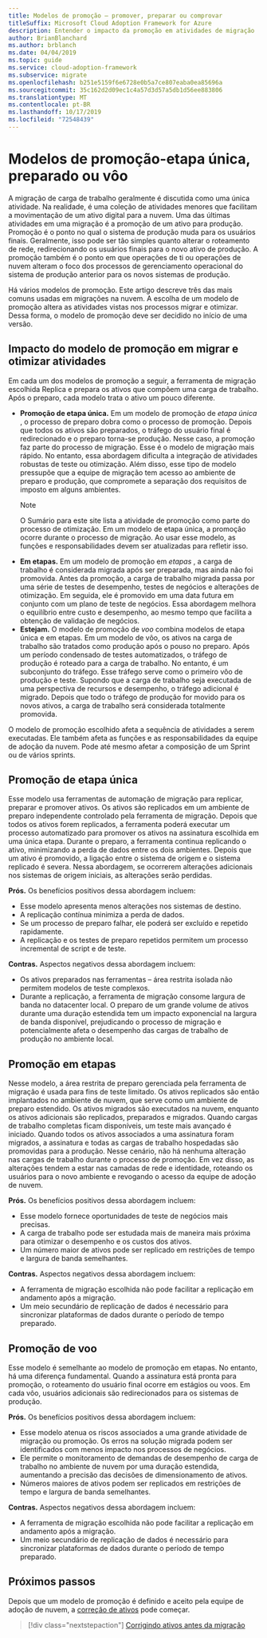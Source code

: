 ```yaml
---
title: Modelos de promoção – promover, preparar ou comprovar
titleSuffix: Microsoft Cloud Adoption Framework for Azure
description: Entender o impacto da promoção em atividades de migração
author: BrianBlanchard
ms.author: brblanch
ms.date: 04/04/2019
ms.topic: guide
ms.service: cloud-adoption-framework
ms.subservice: migrate
ms.openlocfilehash: b251e5159f6e6728e0b5a7ce807eaba0ea85696a
ms.sourcegitcommit: 35c162d2d09ec1c4a57d3d57a5db1d56ee883806
ms.translationtype: MT
ms.contentlocale: pt-BR
ms.lasthandoff: 10/17/2019
ms.locfileid: "72548439"
---
```

# <a name="promotion-models---single-step-staged-or-flight"></a>Modelos de promoção-etapa única, preparado ou vôo

A migração de carga de trabalho geralmente é discutida como uma única atividade. Na realidade, é uma coleção de atividades menores que facilitam a movimentação de um ativo digital para a nuvem. Uma das últimas atividades em uma migração é a promoção de um ativo para produção. Promoção é o ponto no qual o sistema de produção muda para os usuários finais. Geralmente, isso pode ser tão simples quanto alterar o roteamento de rede, redirecionando os usuários finais para o novo ativo de produção. A promoção também é o ponto em que operações de ti ou operações de nuvem alteram o foco dos processos de gerenciamento operacional do sistema de produção anterior para os novos sistemas de produção.

Há vários modelos de promoção. Este artigo descreve três das mais comuns usadas em migrações na nuvem. A escolha de um modelo de promoção altera as atividades vistas nos processos migrar e otimizar. Dessa forma, o modelo de promoção deve ser decidido no início de uma versão.

## <a name="impact-of-promotion-model-on-migrate-and-optimize-activities"></a>Impacto do modelo de promoção em migrar e otimizar atividades

Em cada um dos modelos de promoção a seguir, a ferramenta de migração escolhida Replica e prepara os ativos que compõem uma carga de trabalho. Após o preparo, cada modelo trata o ativo um pouco diferente.

- **Promoção de etapa única.** Em um modelo de promoção de *etapa única* , o processo de preparo dobra como o processo de promoção. Depois que todos os ativos são preparados, o tráfego do usuário final é redirecionado e o preparo torna-se produção. Nesse caso, a promoção faz parte do processo de migração. Esse é o modelo de migração mais rápido. No entanto, essa abordagem dificulta a integração de atividades robustas de teste ou otimização. Além disso, esse tipo de modelo pressupõe que a equipe de migração tem acesso ao ambiente de preparo e produção, que compromete a separação dos requisitos de imposto em alguns ambientes.
  > [!NOTE]
  >O Sumário para este site lista a atividade de promoção como parte do processo de otimização. Em um modelo de etapa única, a promoção ocorre durante o processo de migração. Ao usar esse modelo, as funções e responsabilidades devem ser atualizadas para refletir isso.
- **Em etapas.** Em um modelo de promoção em *etapas* , a carga de trabalho é considerada migrada após ser preparada, mas ainda não foi promovida. Antes da promoção, a carga de trabalho migrada passa por uma série de testes de desempenho, testes de negócios e alterações de otimização. Em seguida, ele é promovido em uma data futura em conjunto com um plano de teste de negócios. Essa abordagem melhora o equilíbrio entre custo e desempenho, ao mesmo tempo que facilita a obtenção de validação de negócios.
- **Estejam.** O modelo de promoção de *voo* combina modelos de etapa única e em etapas. Em um modelo de vôo, os ativos na carga de trabalho são tratados como produção após o pouso no preparo. Após um período condensado de testes automatizados, o tráfego de produção é roteado para a carga de trabalho. No entanto, é um subconjunto do tráfego. Esse tráfego serve como o primeiro vôo de produção e teste. Supondo que a carga de trabalho seja executada de uma perspectiva de recursos e desempenho, o tráfego adicional é migrado. Depois que todo o tráfego de produção for movido para os novos ativos, a carga de trabalho será considerada totalmente promovida.

O modelo de promoção escolhido afeta a sequência de atividades a serem executadas. Ele também afeta as funções e as responsabilidades da equipe de adoção da nuvem. Pode até mesmo afetar a composição de um Sprint ou de vários sprints.

## <a name="single-step-promotion"></a>Promoção de etapa única

Esse modelo usa ferramentas de automação de migração para replicar, preparar e promover ativos. Os ativos são replicados em um ambiente de preparo independente controlado pela ferramenta de migração. Depois que todos os ativos forem replicados, a ferramenta poderá executar um processo automatizado para promover os ativos na assinatura escolhida em uma única etapa. Durante o preparo, a ferramenta continua replicando o ativo, minimizando a perda de dados entre os dois ambientes. Depois que um ativo é promovido, a ligação entre o sistema de origem e o sistema replicado é severa. Nessa abordagem, se ocorrerem alterações adicionais nos sistemas de origem iniciais, as alterações serão perdidas.

**Prós.** Os benefícios positivos dessa abordagem incluem:

- Esse modelo apresenta menos alterações nos sistemas de destino.
- A replicação contínua minimiza a perda de dados.
- Se um processo de preparo falhar, ele poderá ser excluído e repetido rapidamente.
- A replicação e os testes de preparo repetidos permitem um processo incremental de script e de teste.

**Contras.** Aspectos negativos dessa abordagem incluem:

- Os ativos preparados nas ferramentas – área restrita isolada não permitem modelos de teste complexos.
- Durante a replicação, a ferramenta de migração consome largura de banda no datacenter local. O preparo de um grande volume de ativos durante uma duração estendida tem um impacto exponencial na largura de banda disponível, prejudicando o processo de migração e potencialmente afeta o desempenho das cargas de trabalho de produção no ambiente local.

## <a name="staged-promotion"></a>Promoção em etapas

Nesse modelo, a área restrita de preparo gerenciada pela ferramenta de migração é usada para fins de teste limitado. Os ativos replicados são então implantados no ambiente de nuvem, que serve como um ambiente de preparo estendido. Os ativos migrados são executados na nuvem, enquanto os ativos adicionais são replicados, preparados e migrados. Quando cargas de trabalho completas ficam disponíveis, um teste mais avançado é iniciado. Quando todos os ativos associados a uma assinatura foram migrados, a assinatura e todas as cargas de trabalho hospedadas são promovidas para a produção. Nesse cenário, não há nenhuma alteração nas cargas de trabalho durante o processo de promoção. Em vez disso, as alterações tendem a estar nas camadas de rede e identidade, roteando os usuários para o novo ambiente e revogando o acesso da equipe de adoção de nuvem.

**Prós.** Os benefícios positivos dessa abordagem incluem:

- Esse modelo fornece oportunidades de teste de negócios mais precisas.
- A carga de trabalho pode ser estudada mais de maneira mais próxima para otimizar o desempenho e os custos dos ativos.
- Um número maior de ativos pode ser replicado em restrições de tempo e largura de banda semelhantes.

**Contras.** Aspectos negativos dessa abordagem incluem:

- A ferramenta de migração escolhida não pode facilitar a replicação em andamento após a migração.
- Um meio secundário de replicação de dados é necessário para sincronizar plataformas de dados durante o período de tempo preparado.

## <a name="flight-promotion"></a>Promoção de voo

Esse modelo é semelhante ao modelo de promoção em etapas. No entanto, há uma diferença fundamental. Quando a assinatura está pronta para promoção, o roteamento do usuário final ocorre em estágios ou voos. Em cada vôo, usuários adicionais são redirecionados para os sistemas de produção.

**Prós.** Os benefícios positivos dessa abordagem incluem:

- Esse modelo atenua os riscos associados a uma grande atividade de migração ou promoção. Os erros na solução migrada podem ser identificados com menos impacto nos processos de negócios.
- Ele permite o monitoramento de demandas de desempenho de carga de trabalho no ambiente de nuvem por uma duração estendida, aumentando a precisão das decisões de dimensionamento de ativos.
- Números maiores de ativos podem ser replicados em restrições de tempo e largura de banda semelhantes.

**Contras.** Aspectos negativos dessa abordagem incluem:

- A ferramenta de migração escolhida não pode facilitar a replicação em andamento após a migração.
- Um meio secundário de replicação de dados é necessário para sincronizar plataformas de dados durante o período de tempo preparado.

## <a name="next-steps"></a>Próximos passos

Depois que um modelo de promoção é definido e aceito pela equipe de adoção de nuvem, a [correção de ativos](./remediate.md) pode começar.

> [!div class="nextstepaction"]
> [Corrigindo ativos antes da migração](./remediate.md)

